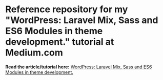 # Reference repository for my "WordPress: Laravel Mix, Sass and ES6 Modules in theme development." tutorial at Medium.com

**Read the article/tutorial here:** [WordPress: Laravel Mix, Sass and ES6 Modules in theme development.](https://medium.com/@vanaf1979/)
